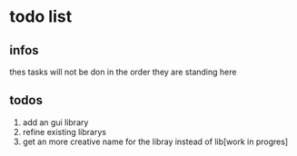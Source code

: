 # todo list

## infos

thes tasks will not be don in the order they are standing here

## todos

1. add an gui library
2. refine existing librarys
3. get an more creative name for the libray instead of lib[work in progres]
